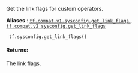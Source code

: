 Get the link flags for custom operators.

**Aliases** : [ `tf.compat.v1.sysconfig.get_link_flags` ](/api_docs/python/tf/sysconfig/get_link_flags), [ `tf.compat.v2.sysconfig.get_link_flags` ](/api_docs/python/tf/sysconfig/get_link_flags)

```
 tf.sysconfig.get_link_flags() 
```

#### Returns:
The link flags.

